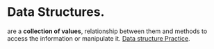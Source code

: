 # Data Structures.

are a **collection of values**, relationship between them and methods to access the information or manipulate it.
[Data structure Practice](https://leetcode.com/explore/learn/).